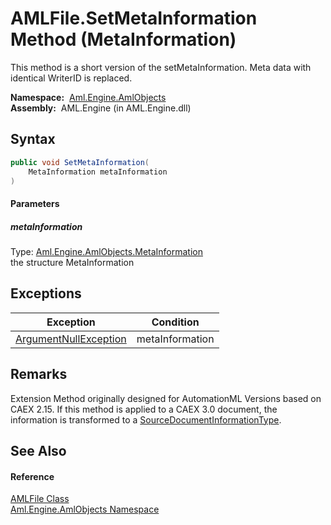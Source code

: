 AMLFile.SetMetaInformation Method (MetaInformation)
===================================================
This method is a short version of the setMetaInformation. Meta data with identical WriterID is replaced.

  **Namespace:**  [Aml.Engine.AmlObjects][1]  
  **Assembly:**  AML.Engine (in AML.Engine.dll)

Syntax
------

```csharp
public void SetMetaInformation(
	MetaInformation metaInformation
)
```

#### Parameters

##### *metaInformation*
Type: [Aml.Engine.AmlObjects.MetaInformation][2]  
the structure MetaInformation


Exceptions
----------

Exception                  | Condition       
-------------------------- | --------------- 
[ArgumentNullException][3] | metaInformation 


Remarks
-------
 Extension Method originally designed for AutomationML Versions based on CAEX 2.15. If this method is applied to a CAEX 3.0 document, the information is transformed to a [SourceDocumentInformationType][4]. 

See Also
--------

#### Reference
[AMLFile Class][5]  
[Aml.Engine.AmlObjects Namespace][1]  

[1]: ../README.md
[2]: ../MetaInformation/README.md
[3]: https://docs.microsoft.com/dotnet/api/system.argumentnullexception
[4]: ../../Aml.Engine.CAEX/SourceDocumentInformationType/README.md
[5]: README.md
[6]: https://www.automationml.org
[7]: ../../icons/logoShade.png